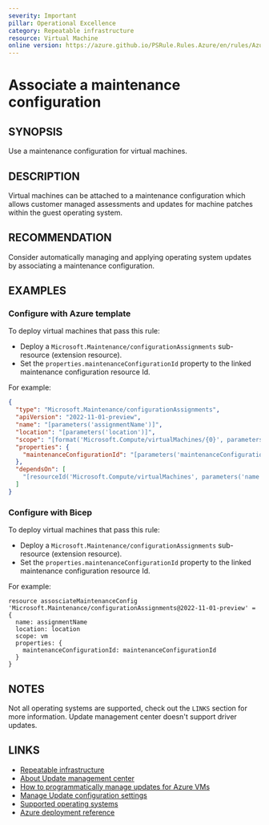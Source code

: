 ```yaml
---
severity: Important
pillar: Operational Excellence
category: Repeatable infrastructure
resource: Virtual Machine
online version: https://azure.github.io/PSRule.Rules.Azure/en/rules/Azure.VM.MaintenanceConfig/
---
```


# Associate a maintenance configuration

## SYNOPSIS

Use a maintenance configuration for virtual machines.

## DESCRIPTION

Virtual machines can be attached to a maintenance configuration which allows customer managed assessments and updates for machine patches within the guest operating system.

## RECOMMENDATION

Consider automatically managing and applying operating system updates by associating a maintenance configuration.

## EXAMPLES

### Configure with Azure template

To deploy virtual machines that pass this rule:

- Deploy a `Microsoft.Maintenance/configurationAssignments` sub-resource (extension resource).
- Set the `properties.maintenanceConfigurationId` property to the linked maintenance configuration resource Id.

For example:

```json
{
  "type": "Microsoft.Maintenance/configurationAssignments",
  "apiVersion": "2022-11-01-preview",
  "name": "[parameters('assignmentName')]",
  "location": "[parameters('location')]",
  "scope": "[format('Microsoft.Compute/virtualMachines/{0}', parameters('name'))]",
  "properties": {
    "maintenanceConfigurationId": "[parameters('maintenanceConfigurationId')]"
  },
  "dependsOn": [
    "[resourceId('Microsoft.Compute/virtualMachines', parameters('name'))]"
  ]
}
```

### Configure with Bicep

To deploy virtual machines that pass this rule:

- Deploy a `Microsoft.Maintenance/configurationAssignments` sub-resource (extension resource).
- Set the `properties.maintenanceConfigurationId` property to the linked maintenance configuration resource Id.

For example:

```bicep
resource assosciateMaintenanceConfig 'Microsoft.Maintenance/configurationAssignments@2022-11-01-preview' = {
  name: assignmentName
  location: location
  scope: vm
  properties: {
    maintenanceConfigurationId: maintenanceConfigurationId
  }
}
```

## NOTES

Not all operating systems are supported, check out the `LINKS` section for more information. Update management center doesn't support driver updates.

## LINKS

- [Repeatable infrastructure](https://learn.microsoft.com/azure/well-architected/devops/automation-infrastructure)
- [About Update management center](https://learn.microsoft.com/azure/update-center/overview)
- [How to programmatically manage updates for Azure VMs](https://learn.microsoft.com/azure/update-center/manage-vms-programmatically)
- [Manage Update configuration settings](https://learn.microsoft.com/azure/update-center/manage-update-settings)
- [Supported operating systems](https://learn.microsoft.com/azure/update-center/support-matrix?tabs=azurevm%2Cazurevm-os#supported-operating-systems)
- [Azure deployment reference](https://learn.microsoft.com/azure/templates/microsoft.maintenance/configurationassignments)
